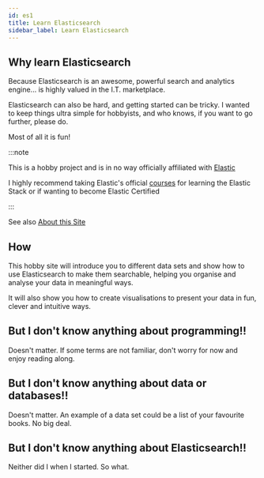 ```yaml
---
id: es1
title: Learn Elasticsearch
sidebar_label: Learn Elasticsearch
---
```


## Why learn Elasticsearch

Because Elasticsearch is an awesome, powerful search and analytics engine... is highly valued in the I.T. marketplace.

Elasticsearch can also be hard, and getting started can be tricky.  I wanted to keep things ultra simple for hobbyists, and who knows, if you want to go further, please do.

Most of all it is fun!


:::note

This is a hobby project and is in no way officially affiliated with [Elastic](https://elastic.co)

I highly recommend taking Elastic's official [courses](https://www.elastic.co/training/certification) for learning the Elastic Stack or if wanting to become Elastic Certified

:::

See also [About this Site](../blog/about)


## How

This hobby site will introduce you to different data sets and show how to use Elasticsearch to make them searchable, helping you organise and analyse your data in meaningful ways.

It will also show you how to create visualisations to present your data in fun, clever and intuitive ways.


## But I don't know anything about programming!!

Doesn't matter.  If some terms are not familiar, don't worry for now and enjoy reading along.


## But I don't know anything about data or databases!!

Doesn't matter.  An example of a data set could be a list of your favourite books.  No big deal.


## But I don't know anything about Elasticsearch!!

Neither did I when I started.  So what.